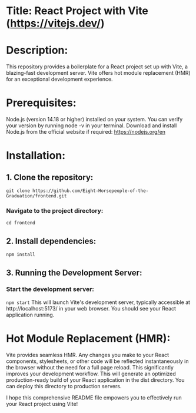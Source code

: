 # Title: React Project with Vite (https://vitejs.dev/)

# Description:

This repository provides a boilerplate for a React project set up with Vite, a blazing-fast development server. Vite offers hot module replacement (HMR) for an exceptional development experience.

# Prerequisites:

Node.js (version 14.18 or higher) installed on your system. You can verify your version by running node -v in your terminal. Download and install Node.js from the official website if required: https://nodejs.org/en

# Installation:

## 1. Clone the repository:

`git clone https://github.com/Eight-Horsepeople-of-the-Graduation/frontend.git`

### Navigate to the project directory:

`cd frontend`

## 2. Install dependencies:

`npm install`

## 3. Running the Development Server:

### Start the development server:

`npm start`
This will launch Vite's development server, typically accessible at http://localhost:5173/ in your web browser. You should see your React application running.

# Hot Module Replacement (HMR):

Vite provides seamless HMR. Any changes you make to your React components, stylesheets, or other code will be reflected instantaneously in the browser without the need for a full page reload. This significantly improves your development workflow.
This will generate an optimized production-ready build of your React application in the dist directory. You can deploy this directory to production servers.

I hope this comprehensive README file empowers you to effectively run your React project using Vite!
